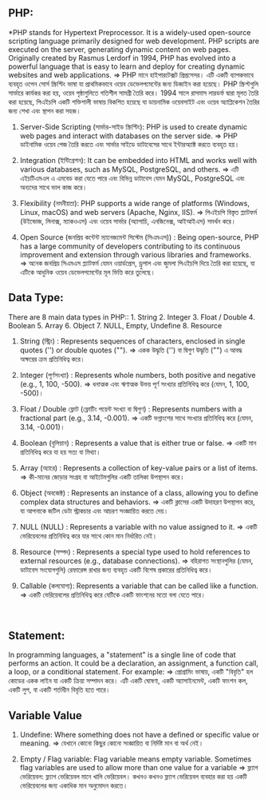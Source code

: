 ## PHP:

\*PHP stands for Hypertext Preprocessor. It is a widely-used open-source scripting language primarily designed for web development. PHP scripts are executed on the server, generating dynamic content on web pages. Originally created by Rasmus Lerdorf in 1994, PHP has evolved into a powerful language that is easy to learn and deploy for creating dynamic websites and web applications. => PHP মানে হাইপারটেক্সট প্রিপ্রসেসর। এটি একটি ব্যাপকভাবে ব্যবহৃত ওপেন সোর্স স্ক্রিপ্টিং ভাষা যা প্রাথমিকভাবে ওয়েব ডেভেলপমেন্টের জন্য ডিজাইন করা হয়েছে। PHP স্ক্রিপ্টগুলি সার্ভারে কার্যকর করা হয়, ওয়েব পৃষ্ঠাগুলিতে গতিশীল সামগ্রী তৈরি করে। 1994 সালে রাসমাস লারডর্ফ দ্বারা মূলত তৈরি করা হয়েছে, পিএইচপি একটি শক্তিশালী ভাষায় বিকশিত হয়েছে যা ডায়নামিক ওয়েবসাইট এবং ওয়েব অ্যাপ্লিকেশন তৈরির জন্য শেখা এবং স্থাপন করা সহজ।

1. Server-Side Scripting (সার্ভার-সাইড স্ক্রিপ্টিং): PHP is used to create dynamic web pages and interact with databases on the server side. => PHP ডাইনামিক ওয়েব পেজ তৈরি করতে এবং সার্ভার সাইডে ডাটাবেসের সাথে ইন্টারঅ্যাক্ট করতে ব্যবহৃত হয়।

2. Integration (ইন্টিগ্রেশন): It can be embedded into HTML and works well with various databases, such as MySQL, PostgreSQL, and others. => এটি এইচটিএমএল এ এমবেড করা যেতে পারে এবং বিভিন্ন ডাটাবেস যেমন MySQL, PostgreSQL এবং অন্যদের সাথে ভাল কাজ করে।

3. Flexibility (নমনীয়তা): PHP supports a wide range of platforms (Windows, Linux, macOS) and web servers (Apache, Nginx, IIS). => পিএইচপি বিস্তৃত প্ল্যাটফর্ম (উইন্ডোজ, লিনাক্স, ম্যাকওএস) এবং ওয়েব সার্ভার (অ্যাপাচি, এনজিনেক্স, আইআইএস) সমর্থন করে।

4. Open Source (জনপ্রিয় কন্টেন্ট ম্যানেজমেন্ট সিস্টেম (সিএমএস)) : Being open-source, PHP has a large community of developers contributing to its continuous improvement and extension through various libraries and frameworks. => অনেক জনপ্রিয় সিএমএস প্ল্যাটফর্ম যেমন ওয়ার্ডপ্রেস, ড্রুপাল এবং জুমলা পিএইচপি দিয়ে তৈরি করা হয়েছে, যা এটিকে আধুনিক ওয়েব ডেভেলপমেন্টের মূল ভিত্তি করে তুলেছে।

## Data Type:

There are 8 main data types in PHP:: 1. String 2. Integer 3. Float / Double 4. Boolean 5. Array 6. Object 7. NULL, Empty, Undefine 8. Resource

1. String (স্ট্রিং) : Represents sequences of characters, enclosed in single quotes ('') or double quotes (""). => একক উদ্ধৃতি ('') বা দ্বিগুণ উদ্ধৃতি ("") এ আবদ্ধ অক্ষরের ক্রম প্রতিনিধিত্ব করে।

2. Integer (পূর্ণসংখ্যা) : Represents whole numbers, both positive and negative (e.g., 1, 100, -500). => ধনাত্মক এবং ঋণাত্মক উভয় পূর্ণ সংখ্যার প্রতিনিধিত্ব করে (যেমন, 1, 100, -500)।

3. Float / Double ফ্লোট (ফ্লোটিং পয়েন্ট সংখ্যা বা দ্বিগুণ) : Represents numbers with a fractional part (e.g., 3.14, -0.001). => একটি ভগ্নাংশের সাথে সংখ্যার প্রতিনিধিত্ব করে (যেমন, 3.14, -0.001)।

4. Boolean (বুলিয়ান) : Represents a value that is either true or false. => একটি মান প্রতিনিধিত্ব করে যা হয় সত্য বা মিথ্যা।

5. Array (অ্যারে) : Represents a collection of key-value pairs or a list of items. => কী-মানের জোড়ার সংগ্রহ বা আইটেমগুলির একটি তালিকা উপস্থাপন করে।

6. Object (অবজেক্ট) : Represents an instance of a class, allowing you to define complex data structures and behaviors. => একটি ক্লাসের একটি উদাহরণ উপস্থাপন করে, যা আপনাকে জটিল ডেটা স্ট্রাকচার এবং আচরণ সংজ্ঞায়িত করতে দেয়।

7. NULL (NULL) : Represents a variable with no value assigned to it. => একটি ভেরিয়েবলের প্রতিনিধিত্ব করে যার সাথে কোন মান নির্ধারিত নেই।

8. Resource (সম্পদ) : Represents a special type used to hold references to external resources (e.g., database connections). => বহিরাগত সংস্থানগুলির (যেমন, ডাটাবেস সংযোগগুলি) রেফারেন্স রাখার জন্য ব্যবহৃত একটি বিশেষ প্রকারের প্রতিনিধিত্ব করে।

9. Callable (কলযোগ্য): Represents a variable that can be called like a function. => একটি ভেরিয়েবলের প্রতিনিধিত্ব করে যেটিকে একটি ফাংশনের মতো বলা যেতে পারে।

<br>

## Statement:

In programming languages, a "statement" is a single line of code that performs an action. It could be a declaration, an assignment, a function call, a loop, or a conditional statement. For example: => প্রোগ্রামিং ভাষায়, একটি "বিবৃতি" হল কোডের একক লাইন যা একটি ক্রিয়া সম্পাদন করে। এটি একটি ঘোষণা, একটি অ্যাসাইনমেন্ট, একটি ফাংশন কল, একটি লুপ, বা একটি শর্তাধীন বিবৃতি হতে পারে।

## Variable Value

1. Undefine: Where something does not have a defined or specific value or meaning. => যেখানে কোনো কিছুর কোনো সংজ্ঞায়িত বা নির্দিষ্ট মান বা অর্থ নেই।

2. Empty / Flag variable: Flag variable means empty variable. Sometimes flag variables are used to allow more than one value for a variable => ফ্ল্যাগ ভেরিয়েবল: ফ্ল্যাগ ভেরিয়েবল মানে খালি ভেরিয়েবল। কখনও কখনও ফ্ল্যাগ ভেরিয়েবল ব্যবহার করা হয় একটি ভেরিয়েবলের জন্য একাধিক মান অনুমোদন করতে।
